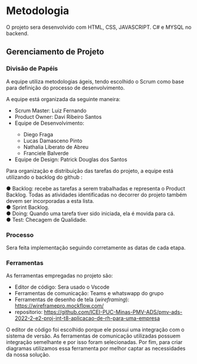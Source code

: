 
# Metodologia

O projeto sera desenvolvido com HTML, CSS, JAVASCRIPT. C# e MYSQL no backend.


## Gerenciamento de Projeto

### Divisão de Papéis <br>

A equipe utiliza metodologias ágeis, tendo escolhido o Scrum como base para definição do processo de desenvolvimento.
 
A equipe está organizada da seguinte maneira: <br>
<ul type=> 
            <li>Scrum Master: Luiz Fernando</li>
            <li>Product Owner: Davi Ribeiro Santos</li>
            <li> Equipe de Desenvolvimento:</li>
           <ul type="circle">
            <li>Diego Fraga </li>
            <li>Lucas Damasceno Pinto </li>
            <li>Nathalia Liberato de Abreu </li>
            <li>Franciele Balverde </li>
 </ul>
            <li>Equipe de Design: Patrick Douglas dos Santos</li>
        </ul>

 
Para organização e distribuição das tarefas do projeto, a equipe está utilizando o backlog do github : <br>
 

●     Backlog: recebe as tarefas a serem trabalhadas e representa o Product Backlog. Todas as atividades identificadas no decorrer do projeto também devem ser incorporadas a esta lista. <br>
●     Sprint Backlog. <br>
●     Doing: Quando uma tarefa tiver sido iniciada, ela é movida para cá.<br>
●     Test: Checagem de Qualidade. 


### Processo

Sera feita implementação seguindo corretamente as datas de cada etapa.
 

### Ferramentas

As ferramentas empregadas no projeto são:

- Editor de código: Sera usado o Vscode
- Ferramentas de comunicação: Teams e whatswapp do grupo
- Ferramentas de desenho de tela (_wireframing_): https://wireframepro.mockflow.com/
- repositorio: https://github.com/ICEI-PUC-Minas-PMV-ADS/pmv-ads-2022-2-e2-proj-int-t8-aplicacao-de-rh-para-uma-empresa

O editor de código foi escolhido porque ele possui uma integração com o
sistema de versão. As ferramentas de comunicação utilizadas possuem
integração semelhante e por isso foram selecionadas. Por fim, para criar
diagramas utilizamos essa ferramenta por melhor captar as
necessidades da nossa solução.



